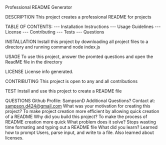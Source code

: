 Professional README Generator



DESCRIPTION
This project creates a professional README for projects


TABLE OF CONTENTS:
 --- Installation Instructions
 --- Usage Guidelines
 --- License
 --- Contributing
 --- Tests
 --- Questions


INSTALLATION
Install this project by downloading all project files to a directory and running command node index.js


USAGE
To use this project, answer the promted questions and open the ReadME file in the directory


LICENSE
 License info generated.


CONTRIBUTING
This project is open to any and all contributions


TEST
Install and use this project to create a README file


QUESTIONS
Github Profile: SampsonD
Additional Questions? Contact at: sampson.d424@gmail.com
What was your motivation for creating this project?
To make project creation more efficient by allowing quick creation of a README
Why did you build this project?
To make the process of README creation more quick
What problem does it solve?
Stops wasting time formating and typing out a README file
What did you learn?
Learned how to prompt Users, parse input, and write to a file. Also learned about licenses.
